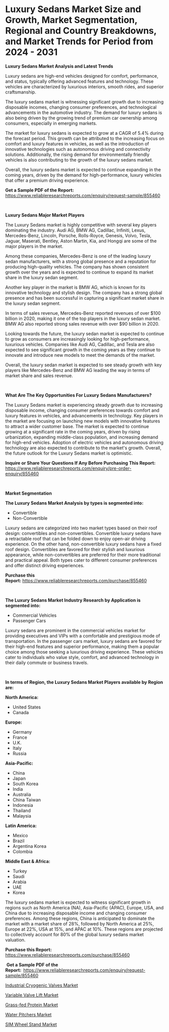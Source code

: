 <p><h1>Luxury Sedans Market Size and Growth, Market Segmentation, Regional and Country Breakdowns, and Market Trends for Period from 2024 -  2031</h1></p><p><strong>Luxury Sedans Market Analysis and Latest Trends</strong></p>
<p><p>Luxury sedans are high-end vehicles designed for comfort, performance, and status, typically offering advanced features and technology. These vehicles are characterized by luxurious interiors, smooth rides, and superior craftsmanship.</p><p>The luxury sedans market is witnessing significant growth due to increasing disposable incomes, changing consumer preferences, and technological advancements in the automotive industry. The demand for luxury sedans is also being driven by the growing trend of premium car ownership among consumers, especially in emerging markets.</p><p>The market for luxury sedans is expected to grow at a CAGR of 5.4% during the forecast period. This growth can be attributed to the increasing focus on comfort and luxury features in vehicles, as well as the introduction of innovative technologies such as autonomous driving and connectivity solutions. Additionally, the rising demand for environmentally friendly vehicles is also contributing to the growth of the luxury sedans market.</p><p>Overall, the luxury sedans market is expected to continue expanding in the coming years, driven by the demand for high-performance, luxury vehicles that offer a premium driving experience.</p></p>
<p><strong>Get a Sample PDF of the Report:&nbsp;</strong> <a href="https://www.reliableresearchreports.com/enquiry/request-sample/855460">https://www.reliableresearchreports.com/enquiry/request-sample/855460</a></p>
<p>&nbsp;</p>
<p><strong>Luxury Sedans Major Market Players</strong></p>
<p><p>The Luxury Sedans market is highly competitive with several key players dominating the industry. Audi AG, BMW AG, Cadillac, Infiniti, Lexus, Mercedes-Benz, Lincoln, Porsche, Rolls-Royce, Genesis, Volvo, Tesla, Jaguar, Maserati, Bentley, Aston Martin, Kia, and Hongqi are some of the major players in the market.</p><p>Among these companies, Mercedes-Benz is one of the leading luxury sedan manufacturers, with a strong global presence and a reputation for producing high-quality vehicles. The company has shown consistent growth over the years and is expected to continue to expand its market share in the luxury sedan segment.</p><p>Another key player in the market is BMW AG, which is known for its innovative technology and stylish design. The company has a strong global presence and has been successful in capturing a significant market share in the luxury sedan segment.</p><p>In terms of sales revenue, Mercedes-Benz reported revenues of over $100 billion in 2020, making it one of the top players in the luxury sedan market. BMW AG also reported strong sales revenue with over $90 billion in 2020.</p><p>Looking towards the future, the luxury sedan market is expected to continue to grow as consumers are increasingly looking for high-performance, luxurious vehicles. Companies like Audi AG, Cadillac, and Tesla are also expected to see significant growth in the coming years as they continue to innovate and introduce new models to meet the demands of the market.</p><p>Overall, the luxury sedan market is expected to see steady growth with key players like Mercedes-Benz and BMW AG leading the way in terms of market share and sales revenue.</p></p>
<p>&nbsp;</p>
<p><strong>What Are The Key Opportunities For Luxury Sedans Manufacturers?</strong></p>
<p><p>The Luxury Sedans market is experiencing steady growth due to increasing disposable income, changing consumer preferences towards comfort and luxury features in vehicles, and advancements in technology. Key players in the market are focusing on launching new models with innovative features to attract a wider customer base. The market is expected to continue growing at a significant rate in the coming years, driven by rising urbanization, expanding middle-class population, and increasing demand for high-end vehicles. Adoption of electric vehicles and autonomous driving technology are also expected to contribute to the market's growth. Overall, the future outlook for the Luxury Sedans market is optimistic.</p></p>
<p><strong>Inquire or Share Your Questions If Any Before Purchasing This Report:</strong> <a href="https://www.reliableresearchreports.com/enquiry/pre-order-enquiry/855460">https://www.reliableresearchreports.com/enquiry/pre-order-enquiry/855460</a></p>
<p>&nbsp;</p>
<p><strong>Market Segmentation</strong></p>
<p><strong>The Luxury Sedans Market Analysis by types is segmented into:</strong></p>
<p><ul><li>Convertible</li><li>Non-Convertible</li></ul></p>
<p><p>Luxury sedans are categorized into two market types based on their roof design: convertibles and non-convertibles. Convertible luxury sedans have a retractable roof that can be folded down to enjoy open-air driving experience. On the other hand, non-convertible luxury sedans have a fixed roof design. Convertibles are favored for their stylish and luxurious appearance, while non-convertibles are preferred for their more traditional and practical appeal. Both types cater to different consumer preferences and offer distinct driving experiences.</p></p>
<p><strong>Purchase this Report:&nbsp;</strong><a href="https://www.reliableresearchreports.com/purchase/855460">https://www.reliableresearchreports.com/purchase/855460</a></p>
<p>&nbsp;</p>
<p><strong>The Luxury Sedans Market Industry Research by Application is segmented into:</strong></p>
<p><ul><li>Commercial Vehicles</li><li>Passenger Cars</li></ul></p>
<p><p>Luxury sedans are prominent in the commercial vehicles market for providing executives and VIPs with a comfortable and prestigious mode of transportation. In the passenger cars market, luxury sedans are favored for their high-end features and superior performance, making them a popular choice among those seeking a luxurious driving experience. These vehicles cater to individuals who value style, comfort, and advanced technology in their daily commute or business travels.</p></p>
<p>&nbsp;</p>
<p><strong>In terms of Region, the Luxury Sedans Market Players available by Region are:</strong></p>
<p>
    <p> <strong> North America: </strong>
        <ul>
            <li>United States</li>
            <li>Canada</li>
        </ul>
        </p> 
    <p> <strong> Europe: </strong>
        <ul>
            <li>Germany</li>
            <li>France</li>
            <li>U.K.</li>
            <li>Italy</li>
            <li>Russia</li>
        </ul>
        </p> 
    <p> <strong> Asia-Pacific: </strong>
        <ul>
            <li>China</li>
            <li>Japan</li>
            <li>South Korea</li>
            <li>India</li>
            <li>Australia</li>
            <li>China Taiwan</li>
            <li>Indonesia</li>
            <li>Thailand</li>
            <li>Malaysia</li>
        </ul>
        </p> 
    <p> <strong> Latin America: </strong>
        <ul>
            <li>Mexico</li>
            <li>Brazil</li>
            <li>Argentina Korea</li>
            <li>Colombia</li>
        </ul>
        </p> 
    <p> <strong> Middle East & Africa: </strong>
        <ul>
            <li>Turkey</li>
            <li>Saudi</li>
            <li>Arabia</li>
            <li>UAE</li>
            <li>Korea</li>
        </ul>
    </p>
    </p>
<p><p>The luxury sedans market is expected to witness significant growth in regions such as North America (NA), Asia-Pacific (APAC), Europe, USA, and China due to increasing disposable income and changing consumer preferences. Among these regions, China is anticipated to dominate the market with a market share of 28%, followed by North America at 25%, Europe at 22%, USA at 15%, and APAC at 10%. These regions are projected to collectively account for 80% of the global luxury sedans market valuation.</p></p>
<p><strong>Purchase this Report: </strong><a href="https://www.reliableresearchreports.com/purchase/855460">https://www.reliableresearchreports.com/purchase/855460</a></p>
<p>&nbsp;<strong>Get a Sample PDF of the Report:&nbsp;&nbsp;</strong><a href="https://www.reliableresearchreports.com/enquiry/request-sample/855460">https://www.reliableresearchreports.com/enquiry/request-sample/855460</a></p>
<p><strong></strong></p>
<p><p><a href="https://issuu.com/reportprime-2/docs/industrial-cryogenic-valves-market-size-2030.pptx">Industrial Cryogenic Valves Market</a></p><p><a href="https://github.com/mancsybtousav/Market-Research-Report-List-1/blob/main/variable-valve-lift-market.md">Variable Valve Lift Market</a></p><p><a href="https://view.publitas.com/reportprime-1/grass-fed-protein-market-size-furnishes-valuable-information-encompassing-market-share-market-trends-and-projections-spanning-from-2023-to-2030/">Grass-fed Protein Market</a></p><p><a href="https://cedar-agate-3da.notion.site/Water-Pitchers-Market-Size-Furnishes-Valuable-Information-Encompassing-Market-Share-Market-Trends--2e3b17b4aabf4f3e9ef3a6363bb890cf">Water Pitchers Market</a></p><p><a href="https://github.com/josesg55/Market-Research-Report-List-1/blob/main/sim-wheel-stand-market.md">SIM Wheel Stand Market</a></p></p>